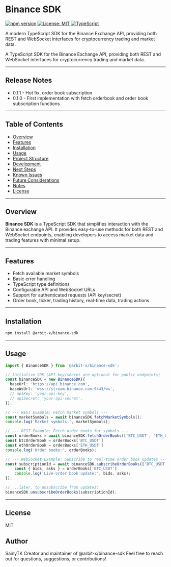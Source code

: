 # Binance SDK

[![npm version](https://img.shields.io/npm/v/@arbit-x/binance-sdk.svg)](https://www.npmjs.com/package/@arbit-x/binance-sdk)
[![License: MIT](https://img.shields.io/badge/License-MIT-yellow.svg)](https://opensource.org/licenses/MIT)
[![TypeScript](https://img.shields.io/badge/TypeScript-Ready-blue.svg)](https://www.typescriptlang.org/)

A modern TypeScript SDK for the Binance Exchange API, providing both REST and WebSocket interfaces for cryptocurrency trading and market data.

A TypeScript SDK for the Binance Exchange API, providing both REST and WebSocket interfaces for cryptocurrency trading and market data.

---

## Release Notes
- 0.1.1 - Hot fix, order book subscription
- 0.1.0 - First implementation with fetch orderbook and order book subscription functions

---

## Table of Contents

- [Overview](#overview)
- [Features](#features)
- [Installation](#installation)
- [Usage](#usage)
- [Project Structure](#project-structure)
- [Development](#development)
- [Next Steps](#next-steps)
- [Known Issues](#known-issues)
- [Future Considerations](#future-considerations)
- [Notes](#notes)
- [License](#license)

---

## Overview

**Binance SDK** is a TypeScript SDK that simplifies interaction with the Binance exchange API. It provides easy-to-use methods for both REST and WebSocket endpoints, enabling developers to access market data and trading features with minimal setup.

---

## Features

- Fetch available market symbols
- Basic error handling
- TypeScript type definitions
- Configurable API and WebSocket URLs
- Support for authenticated requests (API key/secret)
- Order book, ticker, trading history, real-time data, trading actions

---

## Installation
```bash
npm install @arbit-x/binance-sdk
```

---

## Usage

```typescript
import { BinanceSDK } from '@arbit-x/binance-sdk';

// Initialize SDK (API key/secret are optional for public endpoints)
const binanceSDK = new BinanceSDK({
  baseUrl: 'https://api.binance.com',
  baseWsUrl: 'wss://stream.binance.com:9443/ws',
  // apiKey: 'your-api-key',
  // apiSecret: 'your-api-secret',
});

// --- REST Example: Fetch market symbols ---
const marketSymbols = await binanceSDK.fetchMarketSymbols();
console.log('Market symbols:', marketSymbols);

// --- REST Example: Fetch order books for symbols ---
const orderBooks = await binanceSDK.fetchOrderBooks(['BTC_USDT', 'ETH_USDT']);
const btcOrderBook = orderBooks['BTC_USDT']
const ethOrderBook = orderBooks['ETH_USDT']
console.log('Order books:', orderBooks);

// --- WebSocket Example: Subscribe to real-time order book updates ---
const subscriptionId = await binanceSDK.subscribeOrderBooks(['BTC_USDT'], (orderBooks) => {
    const { bids, asks } = orderBooks['BTC_USDT']
    console.log('Live order book update:', bids, asks);
});

// ...later, to unsubscribe from updates:
binanceSDK.unsubscribeOrderBooks(subscriptionId);
```

---

## License

MIT

## Author
SainyTK
Creator and maintainer of @arbit-x/binance-sdk
Feel free to reach out for questions, suggestions, or contributions!

